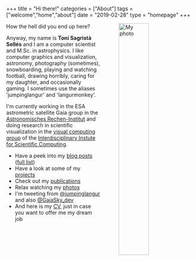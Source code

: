 +++
title = "Hi there!"
categories = ["About"]
tags = ["welcome","home","about"]
date = "2019-02-28"
type = "homepage"
+++

<img src="/img/myself_col.jpg"
     alt="My photo"
     style="float: right; margin-left: 50px; width: 40%" />

How the hell did you end up here?

Anyway, my name is **Toni Sagristà Sellés** and I am a computer scientist and M.Sc. in astrophysics. I like computer graphics and visualization, astronomy, photography (sometimes), snowboarding, playing and watching football, drawing horribly, caring for my daughter, and occasionally gaming. I sometimes use the aliases 'jumpinglangur' and 'langurmonkey'.

I'm currently working in the ESA astrometric satellite Gaia group in the [Astronomisches Rechen-Institut](http://ari.uni-heidelberg.de) and doing research in scientific visualization in the [visual computing group](https://vcg.iwr.uni-heidelberg.de) of the [Interdisciplinary Instute for Scientific Computing](https://www.iwr.uni-heidelberg.de).

- Have a peek into my [blog posts](/blog) ([full list](/blog/posts-list))
- Have a look at some of my [projects](/projects)
- Check out my [publications](/papers)
- Relax watching my [photos](https://flickr.com/photos/tonisagrista/)
- I'm tweeting from [@jumpinglangur](https://twitter.com/jumpinglangur) and also [@GaiaSky_dev](https://twitter.com/GaiaSky_dev)
- And here is my [CV](/resume), just in case you want to offer me my dream job

